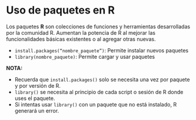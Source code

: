 # Uso de paquetes en R

Los paquetes **R** son colecciones de funciones y herramientas desarrolladas por la comunidad R. Aumentan la potencia de R al mejorar las funcionalidades básicas existentes o al agregar otras nuevas.

- `install.packages(“nombre_paquete”)`: Permite instalar nuevos paquetes
- `library(nombre_paquete)`: Permite cargar y usar paquetes

**NOTA:**

- Recuerda que `install.packages()` solo se necesita una vez por paquete y por versión de R.
- `library()` se necesita al principio de cada script o sesión de R donde uses el paquete.
- Si intentas usar `library()` con un paquete que no está instalado, R generará un error.
